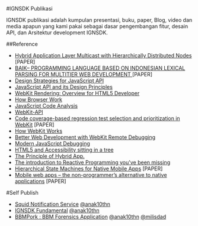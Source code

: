 #IGNSDK Publikasi

IGNSDK publikasi adalah kumpulan presentasi, buku,
paper, Blog, video dan media apapun yang kami pakai sebagai
dasar pengembangan fitur, desain API, dan Arsitektur
development IGNSDK.

##Reference

* [Hybrid Application Layer Multicast with Hierarchically Distributed Nodes](http://ieeexplore.ieee.org/xpl/articleDetails.jsp?tp=&arnumber=6472466&queryText%3Dhybrid+apps) [PAPER]
* [BAIK– PROGRAMMING LANGUAGE BASED ON INDONESIAN LEXICAL PARSING FOR
MULTITIER WEB DEVELOPMENT
](http://jiki.cs.ui.ac.id/index.php/jiki/article/download/147/75) [PAPER]
* [Design Strategies for JavaScript API](https://speakerdeck.com/ariya/design-strategies-for-javascript-api)
* [JavaScript API and its Design Principles](https://speakerdeck.com/ariya/javascript-api-and-its-design-principles)
* [WebKit Rendering: Overview for HTML5 Developer](https://speakerdeck.com/ariya/webkit-rendering-overview-for-html5-developer)
* [How Browser Work](http://www.html5rocks.com/en/tutorials/internals/howbrowserswork/)
* [JavaScript Code Analysis](https://speakerdeck.com/ariya/javascript-code-analysis)
* [WebKit-API](https://speakerdeck.com/yashigani/webkit-api)
* [Code coverage-based regression test selection and prioritization in WebKit](http://ieeexplore.ieee.org/xpl/articleDetails.jsp?tp=&arnumber=6405252&queryText%3Dwebkit) [PAPER]
* [How WebKit Works](https://speakerdeck.com/technommy/how-webkit-works)
* [Better Web Development with WebKit Remote Debugging](https://speakerdeck.com/toshsharma/better-web-development-with-webkit-remote-debugging)
* [Modern JavaScript Debugging](https://speakerdeck.com/toshsharma/modern-javascript-debugging)
* [HTML5 and Accessibility sitting in a tree](http://www.slideshare.net/brucelawson/html5-and-accessibility-sitting-in-a-tree?qid=c78f2879-f811-4775-af7c-4e4095361618)
* [The Principle of Hybrid App.](http://www.slideshare.net/MusartPark/the-principle-of-hybrid-app?qid=a170b08c-8ee4-458e-bf24-f1651d693392)
* [The introduction to Reactive Programming you've been missing](https://gist.github.com/anak10thn/cbdd579ba14453c61c72)
* [Hierarchical State Machines for Native Mobile Apps](http://ieeexplore.ieee.org/xpl/login.jsp?tp=&arnumber=6420696) [PAPER]
* [Mobile web apps – the non-programmer’s alternative to native applications](http://ieeexplore.ieee.org/xpl/articleDetails.jsp?arnumber=6473756) [PAPER]

#Self Publish

* [Squid Notification Service](https://speakerdeck.com/anak10thn/sns) [@anak10thn](http://github.com/anak10thn)
* [IGNSDK Fundamental](https://speakerdeck.com/anak10thn/ignsdk-fundamental) [@anak10thn](http://github.com/anak10thn)
* [BBMPork : BBM Forensics Application](anak10thn.github.io/bbm-forensic.ign) [@anak10thn](http://github.com/anak10thn) [@milisdad](http://github.com/milisdad)
